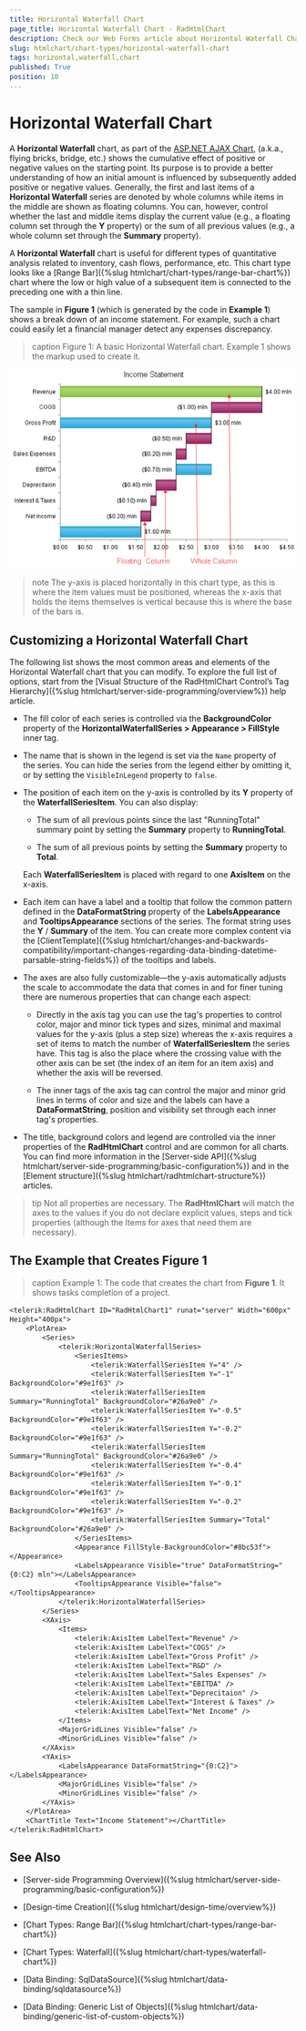 ```yaml
---
title: Horizontal Waterfall Chart
page_title: Horizontal Waterfall Chart - RadHtmlChart
description: Check our Web Forms article about Horizontal Waterfall Chart.
slug: htmlchart/chart-types/horizontal-waterfall-chart
tags: horizontal,waterfall,chart
published: True
position: 10
---
```


# Horizontal Waterfall Chart

A **Horizontal Waterfall** chart, as part of the [ASP.NET AJAX Chart](https://www.telerik.com/products/aspnet-ajax/html-chart.aspx), (a.k.a., flying bricks, bridge, etc.) shows the cumulative effect of positive or negative values on the starting point. Its purpose is to provide a better understanding of how an initial amount is influenced by subsequently added positive or negative values. Generally, the first and last items of a **Horizontal Waterfall** series are denoted by whole columns while items in the middle are shown as floating columns. You can, however, control whether the last and middle items display the current value (e.g., a floating column set through the **Y** property) or the sum of all previous values (e.g., a whole column set through the **Summary** property).

A **Horizontal Waterfall** chart is useful for different types of quantitative analysis related to inventory, cash flows, performance, etc. This chart type looks like a [Range Bar]({%slug htmlchart/chart-types/range-bar-chart%}) chart where the low or high value of a subsequent item is connected to the preceding one with a thin line.

The sample in **Figure 1** (which is generated by the code in **Example 1**) shows a break down of an income statement. For example, such a chart could easily let a financial manager detect any expenses discrepancy.

>caption Figure 1: A basic Horizontal Waterfall chart. Example 1 shows the markup used to create it.

![htmlchart-horizontal-waterfall-chart](images/htmlchart-horizontal-waterfall-chart.png)

>note The y-axis is placed horizontally in this chart type, as this is where the item values must be positioned, whereas the x-axis that holds the items themselves is vertical because this is where the base of the bars is.

## Customizing a Horizontal Waterfall Chart

The following list shows the most common areas and elements of the Horizontal Waterfall chart that you can modify. To explore the full list of options, start from the [Visual Structure of the RadHtmlChart Control’s Tag Hierarchy]({%slug htmlchart/server-side-programming/overview%}) help article.

* The fill color of each series is controlled via the **BackgroundColor** property of the **HorizontalWaterfallSeries > Appearance > FillStyle** inner tag.

* The name that is shown in the legend is set via the `Name` property of the series. You can hide the series from the legend either by omitting it, or by setting the `VisibleInLegend` property to `false`.

* The position of each item on the y-axis is controlled by its **Y** property of the **WaterfallSeriesItem**. You can also display:

	* The sum of all previous points since the last "RunningTotal" summary point by setting the **Summary** property to **RunningTotal**.

	* The sum of all previous points by setting the **Summary** property to **Total**. 
	
	Each **WaterfallSeriesItem** is placed with regard to one **AxisItem** on the x-axis.

* Each item can have a label and a tooltip that follow the common pattern defined in the **DataFormatString** property of the **LabelsAppearance** and **TooltipsAppearance** sections of the series. The format string uses the **Y** / **Summary** of the item. You can create more complex content via the [ClientTemplate]({%slug htmlchart/changes-and-backwards-compatibility/important-changes-regarding-data-binding-datetime-parsable-string-fields%}) of the tooltips and labels.

* The axes are also fully customizable—the y-axis automatically adjusts the scale to accommodate the data that comes in and for finer tuning there are numerous properties that can change each aspect:

	* Directly in the axis tag you can use the tag's properties to control color, major and minor tick types and sizes, minimal and maximal values for the y-axis (plus a step size) whereas the x-axis requires a set of items to match the number of **WaterfallSeriesItem** the series have. This tag is also the place where the crossing value with the other axis can be set (the index of an item for an item axis) and whether the axis will be reversed.

	* The inner tags of the axis tag can control the major and minor grid lines in terms of color and size and the labels can have a **DataFormatString**, position and visibility set through each inner tag's properties.

* The title, background colors and legend are controlled via the inner properties of the **RadHtmlChart** control and are common for all charts. You can find more information in the [Server-side API]({%slug htmlchart/server-side-programming/basic-configuration%}) and in the [Element structure]({%slug htmlchart/radhtmlchart-structure%}) articles.

>tip Not all properties are necessary. The **RadHtmlChart** will match the axes to the values if you do not declare explicit values, steps and tick properties (although the Items for axes that need them are necessary).


## The Example that Creates Figure 1

>caption Example 1: The code that creates the chart from **Figure 1**. It shows tasks completion of a project.

````ASP.NET
<telerik:RadHtmlChart ID="RadHtmlChart1" runat="server" Width="600px" Height="400px">
	<PlotArea>
		<Series>
			<telerik:HorizontalWaterfallSeries>
				<SeriesItems>
					<telerik:WaterfallSeriesItem Y="4" />
					<telerik:WaterfallSeriesItem Y="-1" BackgroundColor="#9e1f63" />
					<telerik:WaterfallSeriesItem Summary="RunningTotal" BackgroundColor="#26a9e0" />
					<telerik:WaterfallSeriesItem Y="-0.5" BackgroundColor="#9e1f63" />
					<telerik:WaterfallSeriesItem Y="-0.2" BackgroundColor="#9e1f63" />
					<telerik:WaterfallSeriesItem Summary="RunningTotal" BackgroundColor="#26a9e0" />
					<telerik:WaterfallSeriesItem Y="-0.4" BackgroundColor="#9e1f63" />
					<telerik:WaterfallSeriesItem Y="-0.1" BackgroundColor="#9e1f63" />
					<telerik:WaterfallSeriesItem Y="-0.2" BackgroundColor="#9e1f63" />
					<telerik:WaterfallSeriesItem Summary="Total" BackgroundColor="#26a9e0" />
				</SeriesItems>
				<Appearance FillStyle-BackgroundColor="#8bc53f"></Appearance>
				<LabelsAppearance Visible="true" DataFormatString="{0:C2} mln"></LabelsAppearance>
				<TooltipsAppearance Visible="false"></TooltipsAppearance>
			</telerik:HorizontalWaterfallSeries>
		</Series>
		<XAxis>
			<Items>
				<telerik:AxisItem LabelText="Revenue" />
				<telerik:AxisItem LabelText="COGS" />
				<telerik:AxisItem LabelText="Gross Profit" />
				<telerik:AxisItem LabelText="R&D" />
				<telerik:AxisItem LabelText="Sales Expenses" />
				<telerik:AxisItem LabelText="EBITDA" />
				<telerik:AxisItem LabelText="Deprecitaion" />
				<telerik:AxisItem LabelText="Interest & Taxes" />
				<telerik:AxisItem LabelText="Net Income" />
			</Items>
			<MajorGridLines Visible="false" />
			<MinorGridLines Visible="false" />
		</XAxis>
		<YAxis>
			<LabelsAppearance DataFormatString="{0:C2}"></LabelsAppearance>
			<MajorGridLines Visible="false" />
			<MinorGridLines Visible="false" />
		</YAxis>
	</PlotArea>
	<ChartTitle Text="Income Statement"></ChartTitle>
</telerik:RadHtmlChart>
````

## See Also

 * [Server-side Programming Overview]({%slug htmlchart/server-side-programming/basic-configuration%})

 * [Design-time Creation]({%slug htmlchart/design-time/overview%})

 * [Chart Types: Range Bar]({%slug htmlchart/chart-types/range-bar-chart%})

 * [Chart Types: Waterfall]({%slug htmlchart/chart-types/waterfall-chart%})

 * [Data Binding: SqlDataSource]({%slug htmlchart/data-binding/sqldatasource%})

 * [Data Binding: Generic List of Objects]({%slug htmlchart/data-binding/generic-list-of-custom-objects%})
